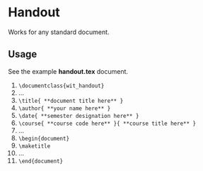 Handout
=======
Works for any standard document.

## Usage
See the example **handout.tex** document.

1. `\documentclass{wit_handout}`
2. ...
2. `\title{ **document title here** }`
3. `\author{ **your name here** }`
4. `\date{ **semester designation here** }`
5. `\course{ **course code here** }{ **course title here** }`
6. ...
6. `\begin{document}`
7. `\maketitle`
8. ...
9. `\end{document}`

